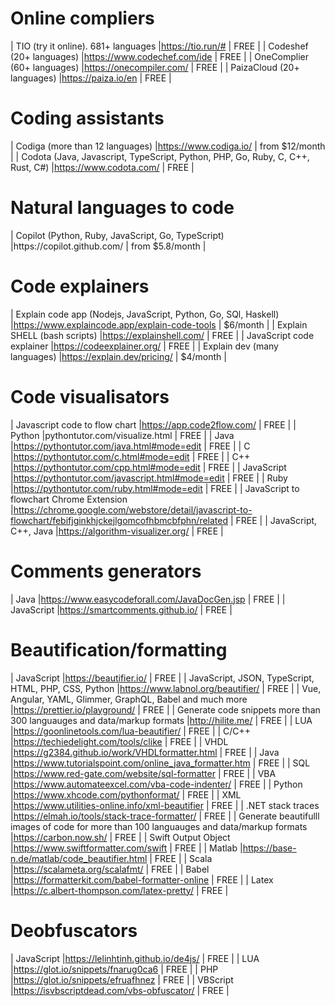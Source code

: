 
<h1>Online compliers</h1>

| TIO (try it online). 681+ languages |https://tio.run/# | FREE |
| Codeshef (20+ languages) |https://www.codechef.com/ide | FREE |
| OneComplier (60+ languages) |https://onecompiler.com/ | FREE |
| PaizaCloud (20+ languages) |https://paiza.io/en | FREE |


<h1>Coding assistants</h1>

| Codiga (more than 12 languages) |https://www.codiga.io/ | from $12/month |
| Codota (Java, Javascript, TypeScript, Python, PHP, Go, Ruby, C, C++, Rust, C#) |https://www.codota.com/ | FREE |

<h1>Natural languages to code</h1>
| Copilot (Python, Ruby, JavaScript, Go, TypeScript) |https://copilot.github.com/ | from $5.8/month |

<h1>Code explainers</h1>

| Explain code app (Nodejs, JavaScript, Python, Go, SQl, Haskell) |https://www.explaincode.app/explain-code-tools | $6/month |
| Explain SHELL (bash scripts) |https://explainshell.com/ | FREE |
| JavaScript code explainer |https://codeexplainer.org/ | FREE |
| Explain dev (many languages) |https://explain.dev/pricing/ | $4/month |

<h1>Code visualisators</h1>

| Javascript code to flow chart |https://app.code2flow.com/ | FREE |
| Python |pythontutor.com/visualize.html | FREE |
| Java |https://pythontutor.com/java.html#mode=edit | FREE |
| C |https://pythontutor.com/c.html#mode=edit | FREE |
| C++ |https://pythontutor.com/cpp.html#mode=edit | FREE |
| JavaScript |https://pythontutor.com/javascript.html#mode=edit | FREE |
| Ruby |https://pythontutor.com/ruby.html#mode=edit | FREE |
| JavaScript to flowchart Chrome Extension |https://chrome.google.com/webstore/detail/javascript-to-flowchart/febifjginkhjckejlgomcofhbmcbfphn/related | FREE |
| JavaScript, C++, Java |https://algorithm-visualizer.org/ | FREE |


<h1>Comments generators</h1>

| Java |https://www.easycodeforall.com/JavaDocGen.jsp | FREE |
| JavaScript |https://smartcomments.github.io/ | FREE |

<h1>Beautification/formatting</h1>

| JavaScript |https://beautifier.io/ | FREE |
| JavaScript, JSON, TypeScript, HTML, PHP, CSS, Python |https://www.labnol.org/beautifier/ | FREE |
| Vue, Angular, YAML, Glimmer, GraphQL, Babel and much more |https://prettier.io/playground/ | FREE |
| Generate code snippets more than 300 languauges and data/markup formats |http://hilite.me/ | FREE |
| LUA |https://goonlinetools.com/lua-beautifier/ | FREE |
| C/C++ |https://techiedelight.com/tools/clike | FREE |
| VHDL |https://g2384.github.io/work/VHDLformatter.html | FREE |
| Java |https://www.tutorialspoint.com/online_java_formatter.htm | FREE |
| SQL |https://www.red-gate.com/website/sql-formatter | FREE |
| VBA |https://www.automateexcel.com/vba-code-indenter/ | FREE |
| Python |https://www.xhcode.com/pythonformat/ | FREE |
| XML |https://www.utilities-online.info/xml-beautifier | FREE |
| .NET stack traces |https://elmah.io/tools/stack-trace-formatter/ | FREE |
| Generate beautifulll images of code for more than 100 languauges and data/markup formats |https://carbon.now.sh/ | FREE |
| Swift Output Object |https://www.swiftformatter.com/swift | FREE |
| Matlab |https://base-n.de/matlab/code_beautifier.html | FREE |
| Scala |https://scalameta.org/scalafmt/ | FREE |
| Babel |https://formatterkit.com/babel-formatter-online | FREE |
| Latex |https://c.albert-thompson.com/latex-pretty/ | FREE |

<h1>Deobfuscators</h1>

| JavaScript |https://lelinhtinh.github.io/de4js/ | FREE |
| LUA |https://glot.io/snippets/fnarug0ca6 | FREE |
| PHP |https://glot.io/snippets/efruafhnez | FREE |
| VBScript |https://isvbscriptdead.com/vbs-obfuscator/ | FREE |



